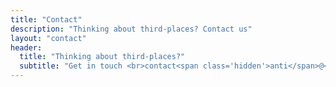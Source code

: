 ```yaml
---
title: "Contact"
description: "Thinking about third-places? Contact us"
layout: "contact"
header:
  title: "Thinking about third-places?"
  subtitle: "Get in touch <br>contact<span class='hidden'>anti</span>@<span class='hidden'>spam</span>thirdplacemaking.com"
---
```

